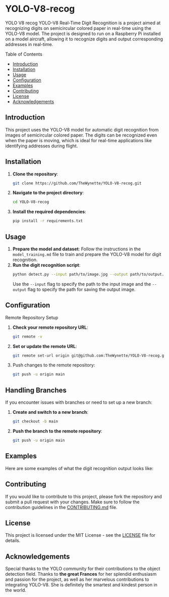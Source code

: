 # YOLO-V8-recog
YOLO V8 recog
YOLO-V8 Real-Time Digit Recognition is a project aimed at recognizing digits on semicircular colored paper in real-time using the YOLO-V8 model. The project is designed to run on a Raspberry Pi installed on a model aircraft, allowing it to recognize digits and output corresponding addresses in real-time.

Table of Contents

- [Introduction](#introduction)
- [Installation](#installation)
- [Usage](#usage)
- [Configuration](#configuration)
- [Examples](#examples)
- [Contributing](#contributing)
- [License](#license)
- [Acknowledgements](#acknowledgements)

## Introduction
This project uses the YOLO-V8 model for automatic digit recognition from images of semicircular colored paper. The digits can be recognized even when the paper is moving, which is ideal for real-time applications like identifying addresses during flight.

## Installation
1. **Clone the repository**:
   ```bash
   git clone https://github.com/TheWynette/YOLO-V8-recog.git
   ```
2. **Navigate to the project directory**:
   ```bash
   cd YOLO-V8-recog
   ```
3. **Install the required dependencies**:
   ```bash
   pip install -r requirements.txt
   ```

## Usage

1. **Prepare the model and dataset**: Follow the instructions in the `model_training.md` file to train and prepare the YOLO-V8 model for digit recognition.
2. **Run the digit recognition script**:
   ```bash
   python detect.py --input path/to/image.jpg --output path/to/output.jpg
   ```
   Use the `--input` flag to specify the path to the input image and the `--output` flag to specify the path for saving the output image.

## Configuration
Remote Repository Setup
1. **Check your remote repository URL**:
   ```bash
   git remote -v
   ```
2. **Set or update the remote URL**:
   ```bash
   git remote set-url origin git@github.com:TheWynette/YOLO-V8-recog.git
   ```
3. Push changes to the remote repository:
   ```bash
   git push -u origin main
   ```

## Handling Branches
If you encounter issues with branches or need to set up a new branch:
1. **Create and switch to a new branch**:
   ```bash
   git checkout -b main
   ```
2. **Push the branch to the remote repository**:
   ```bash
   git push -u origin main
   ```

## Examples
Here are some examples of what the digit recognition output looks like:

## Contributing
If you would like to contribute to this project, please fork the repository and submit a pull request with your changes. Make sure to follow the contribution guidelines in the [CONTRIBUTING.md](CONTRIBUTING.md) file.

## License
This project is licensed under the MIT License - see the [LICENSE](LICENSE) file for details.

## Acknowledgements
Special thanks to the YOLO community for their contributions to the object detection field.
Thanks to **the great Frances** for her splendid enthusiasm and passion for the project, as well as her marvelous contributions to integrating YOLO-V8. She is definitely the smartest and kindest person in the world.

